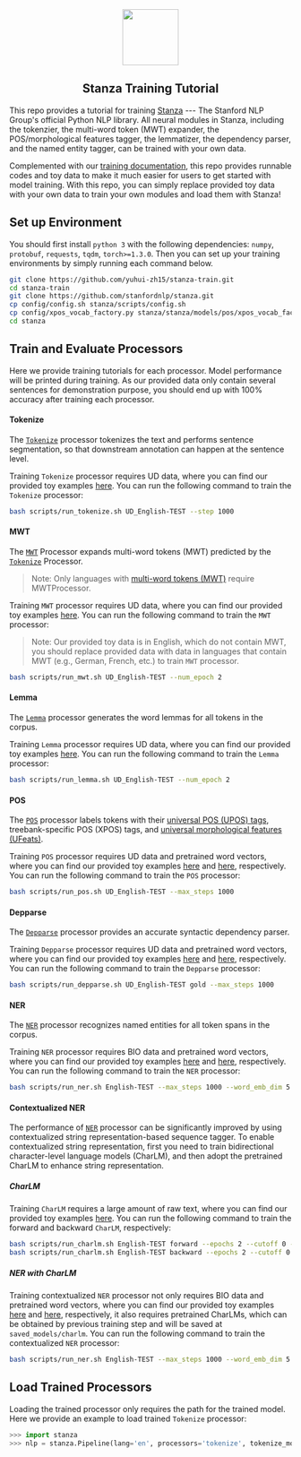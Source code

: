 <div align="center"><img src="https://github.com/stanfordnlp/stanza/raw/dev/images/stanza-logo.png" height="100px"/></div>

<h2 align="center">Stanza Training Tutorial</h2>

This repo provides a tutorial for training [Stanza](https://github.com/stanfordnlp/stanza) --- The Stanford NLP Group's official Python NLP library. All neural modules in Stanza, including the tokenzier, the multi-word token (MWT) expander, the POS/morphological features tagger, the lemmatizer, the dependency parser, and the named entity tagger, can be trained with your own data. 

Complemented with our [training documentation](https://stanfordnlp.github.io/stanza/training.html), this repo provides runnable codes and toy data to make it much easier for users to get started with model training. With this repo, you can simply replace provided toy data with your own data to train your own modules and load them with Stanza! 

## Set up Environment

You should first install `python 3` with the following dependencies: `numpy`, `protobuf`, `requests`, `tqdm`, `torch>=1.3.0`. Then you can set up your training environments by simply running each command below. 

```sh
git clone https://github.com/yuhui-zh15/stanza-train.git
cd stanza-train
git clone https://github.com/stanfordnlp/stanza.git
cp config/config.sh stanza/scripts/config.sh
cp config/xpos_vocab_factory.py stanza/stanza/models/pos/xpos_vocab_factory.py
cd stanza
```

## Train and Evaluate Processors

Here we provide training tutorials for each processor. Model performance will be printed during training. As our provided data only contain several sentences for demonstration purpose, you should end up with 100% accuracy after training each processor.

#### Tokenize

The [`Tokenize`](https://stanfordnlp.github.io/stanza/tokenize.html) processor tokenizes the text and performs sentence segmentation, so that downstream annotation can happen at the sentence level. 

Training `Tokenize` processor requires UD data, where you can find our provided toy examples [here](data/udbase/UD_English-TEST). You can run the following command to train the `Tokenize` processor:

```sh
bash scripts/run_tokenize.sh UD_English-TEST --step 1000
```

#### MWT

The [`MWT`](https://stanfordnlp.github.io/stanza/mwt.html) Processor expands multi-word tokens (MWT) predicted by the [`Tokenize`](https://stanfordnlp.github.io/stanza/tokenize.html) Processor.

> Note: Only languages with [multi-word tokens (MWT)](https://universaldependencies.org/u/overview/tokenization.html) require MWTProcessor.

Training `MWT` processor requires UD data, where you can find our provided toy examples [here](data/udbase/UD_English-TEST). You can run the following command to train the `MWT` processor:

> Note: Our provided toy data is in English, which do not contain MWT, you should replace provided data with data in languages that contain MWT (e.g., German, French, etc.) to train `MWT` processor.

```sh
bash scripts/run_mwt.sh UD_English-TEST --num_epoch 2
```

#### Lemma

The [`Lemma`](https://stanfordnlp.github.io/stanza/lemma.html) processor generates the word lemmas for all tokens in the corpus.

Training `Lemma` processor requires UD data, where you can find our provided toy examples [here](data/udbase/UD_English-TEST). You can run the following command to train the `Lemma` processor:

```sh
bash scripts/run_lemma.sh UD_English-TEST --num_epoch 2
```

#### POS


The [`POS`](https://stanfordnlp.github.io/stanza/lemma.html) processor labels tokens with their [universal POS (UPOS) tags](https://universaldependencies.org/u/pos/), treebank-specific POS (XPOS) tags, and [universal morphological features (UFeats)](https://universaldependencies.org/u/feat/index.html).

Training `POS` processor requires UD data and pretrained word vectors, where you can find our provided toy examples [here](data/udbase/UD_English-TEST) and [here](data/wordvec/word2vec/English), respectively. You can run the following command to train the `POS` processor:

```sh
bash scripts/run_pos.sh UD_English-TEST --max_steps 1000
```

#### Depparse

The [`Depparse`](https://stanfordnlp.github.io/stanza/depparse.html) processor provides an accurate syntactic dependency parser.

Training `Depparse` processor requires UD data and pretrained word vectors, where you can find our provided toy examples [here](data/udbase/UD_English-TEST) and [here](data/wordvec/word2vec/English), respectively. You can run the following command to train the `Depparse` processor:

```sh
bash scripts/run_depparse.sh UD_English-TEST gold --max_steps 1000
```

#### NER

The [`NER`](https://stanfordnlp.github.io/stanza/ner.html) processor recognizes named entities for all token spans in the corpus.

Training `NER` processor requires BIO data and pretrained word vectors, where you can find our provided toy examples [here](data/nerbase/English-TEST) and [here](data/wordvec/word2vec/English), respectively. You can run the following command to train the `NER` processor:

```sh
bash scripts/run_ner.sh English-TEST --max_steps 1000 --word_emb_dim 5
```

#### Contextualized NER 


The performance of [`NER`](https://stanfordnlp.github.io/stanza/ner.html) processor can be significantly improved by using contextualized string representation-based sequence tagger. To enable contextualized string representation, first you need to train bidirectional character-level language models (CharLM), and then adopt the pretrained CharLM to enhance string representation.


##### CharLM


Training `CharLM` requires a large amount of raw text, where you can find our provided toy examples [here](data/processed/charlm/English/test). You can run the following command to train the forward and backward `CharLM`, respectively:

```sh
bash scripts/run_charlm.sh English-TEST forward --epochs 2 --cutoff 0 --batch_size 2
bash scripts/run_charlm.sh English-TEST backward --epochs 2 --cutoff 0 --batch_size 2
```

##### NER with CharLM

Training contextualized `NER` processor not only requires BIO data and pretrained word vectors, where you can find our provided toy examples [here](data/nerbase/English-TEST) and [here](data/wordvec/word2vec/English), respectively, it also requires pretrained CharLMs, which can be obtained by previous training step and will be saved at `saved_models/charlm`. You can run the following command to train the contextualized `NER` processor:

```sh
bash scripts/run_ner.sh English-TEST --max_steps 1000 --word_emb_dim 5 --charlm --charlm_shorthand en_test --char_hidden_dim 1024
```

## Load Trained Processors

Loading the trained processor only requires the path for the trained model. Here we provide an example to load trained `Tokenize` processor:

```python
>>> import stanza
>>> nlp = stanza.Pipeline(lang='en', processors='tokenize', tokenize_model_path='saved_models/tokenize/en_test_tokenizer.pt')
```



